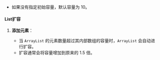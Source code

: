 - 如果没有指定初始容量，默认容量为 10。

#### List扩容
1. **添加元素**：
    
    - 当 `ArrayList` 的元素数量超过其内部数组的容量时，`ArrayList` 会自动进行扩容。
    - 扩容通常会将容量增加到原来的 1.5 倍。